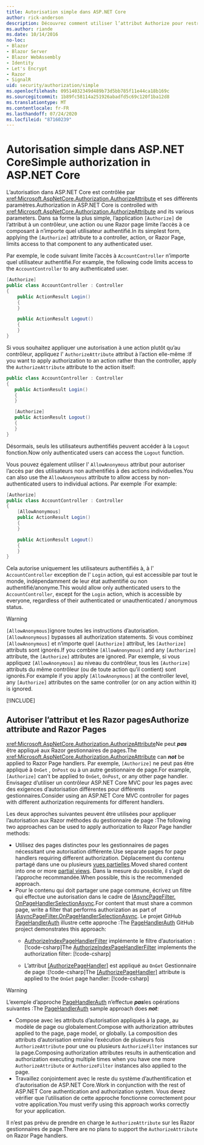 ```yaml
---
title: Autorisation simple dans ASP.NET Core
author: rick-anderson
description: Découvrez comment utiliser l’attribut Authorize pour restreindre l’accès aux contrôleurs et aux actions de ASP.NET Core.
ms.author: riande
ms.date: 10/14/2016
no-loc:
- Blazor
- Blazor Server
- Blazor WebAssembly
- Identity
- Let's Encrypt
- Razor
- SignalR
uid: security/authorization/simple
ms.openlocfilehash: 09514032349d489b73d5bb785f11e44ca18b169c
ms.sourcegitcommit: 1b89fc58114a251926abadfd5c69c120f1ba12d8
ms.translationtype: MT
ms.contentlocale: fr-FR
ms.lasthandoff: 07/24/2020
ms.locfileid: "87160239"
---
```

# <a name="simple-authorization-in-aspnet-core"></a><span data-ttu-id="4a193-103">Autorisation simple dans ASP.NET Core</span><span class="sxs-lookup"><span data-stu-id="4a193-103">Simple authorization in ASP.NET Core</span></span>

<a name="security-authorization-simple"></a>

<span data-ttu-id="4a193-104">L’autorisation dans ASP.NET Core est contrôlée par <xref:Microsoft.AspNetCore.Authorization.AuthorizeAttribute> et ses différents paramètres.</span><span class="sxs-lookup"><span data-stu-id="4a193-104">Authorization in ASP.NET Core is controlled with <xref:Microsoft.AspNetCore.Authorization.AuthorizeAttribute> and its various parameters.</span></span> <span data-ttu-id="4a193-105">Dans sa forme la plus simple, l’application `[Authorize]` de l’attribut à un contrôleur, une action ou une Razor page limite l’accès à ce composant à n’importe quel utilisateur authentifié.</span><span class="sxs-lookup"><span data-stu-id="4a193-105">In its simplest form, applying the `[Authorize]` attribute to a controller, action, or Razor Page, limits access to that component to any authenticated user.</span></span>

<span data-ttu-id="4a193-106">Par exemple, le code suivant limite l’accès à `AccountController` n’importe quel utilisateur authentifié.</span><span class="sxs-lookup"><span data-stu-id="4a193-106">For example, the following code limits access to the `AccountController` to any authenticated user.</span></span>

```csharp
[Authorize]
public class AccountController : Controller
{
    public ActionResult Login()
    {
    }

    public ActionResult Logout()
    {
    }
}
```

<span data-ttu-id="4a193-107">Si vous souhaitez appliquer une autorisation à une action plutôt qu’au contrôleur, appliquez l' `AuthorizeAttribute` attribut à l’action elle-même :</span><span class="sxs-lookup"><span data-stu-id="4a193-107">If you want to apply authorization to an action rather than the controller, apply the `AuthorizeAttribute` attribute to the action itself:</span></span>

```csharp
public class AccountController : Controller
{
   public ActionResult Login()
   {
   }

   [Authorize]
   public ActionResult Logout()
   {
   }
}
```

<span data-ttu-id="4a193-108">Désormais, seuls les utilisateurs authentifiés peuvent accéder à la `Logout` fonction.</span><span class="sxs-lookup"><span data-stu-id="4a193-108">Now only authenticated users can access the `Logout` function.</span></span>

<span data-ttu-id="4a193-109">Vous pouvez également utiliser l' `AllowAnonymous` attribut pour autoriser l’accès par des utilisateurs non authentifiés à des actions individuelles.</span><span class="sxs-lookup"><span data-stu-id="4a193-109">You can also use the `AllowAnonymous` attribute to allow access by non-authenticated users to individual actions.</span></span> <span data-ttu-id="4a193-110">Par exemple :</span><span class="sxs-lookup"><span data-stu-id="4a193-110">For example:</span></span>

```csharp
[Authorize]
public class AccountController : Controller
{
    [AllowAnonymous]
    public ActionResult Login()
    {
    }

    public ActionResult Logout()
    {
    }
}
```

<span data-ttu-id="4a193-111">Cela autorise uniquement les utilisateurs authentifiés à, à l' `AccountController` exception de l' `Login` action, qui est accessible par tout le monde, indépendamment de leur état authentifié ou non authentifié/anonyme.</span><span class="sxs-lookup"><span data-stu-id="4a193-111">This would allow only authenticated users to the `AccountController`, except for the `Login` action, which is accessible by everyone, regardless of their authenticated or unauthenticated / anonymous status.</span></span>

> [!WARNING]
> <span data-ttu-id="4a193-112">`[AllowAnonymous]`ignore toutes les instructions d’autorisation.</span><span class="sxs-lookup"><span data-stu-id="4a193-112">`[AllowAnonymous]` bypasses all authorization statements.</span></span> <span data-ttu-id="4a193-113">Si vous combinez `[AllowAnonymous]` et n’importe quel `[Authorize]` attribut, les `[Authorize]` attributs sont ignorés.</span><span class="sxs-lookup"><span data-stu-id="4a193-113">If you combine `[AllowAnonymous]` and any `[Authorize]` attribute, the `[Authorize]` attributes are ignored.</span></span> <span data-ttu-id="4a193-114">Par exemple, si vous appliquez `[AllowAnonymous]` au niveau du contrôleur, tous les `[Authorize]` attributs du même contrôleur (ou de toute action qu’il contient) sont ignorés.</span><span class="sxs-lookup"><span data-stu-id="4a193-114">For example if you apply `[AllowAnonymous]` at the controller level, any `[Authorize]` attributes on the same controller (or on any action within it) is ignored.</span></span>

[!INCLUDE[](~/includes/requireAuth.md)]

<a name="aarp"></a>

## <a name="authorize-attribute-and-no-locrazor-pages"></a><span data-ttu-id="4a193-115">Autoriser l’attribut et les Razor pages</span><span class="sxs-lookup"><span data-stu-id="4a193-115">Authorize attribute and Razor Pages</span></span>

<span data-ttu-id="4a193-116"><xref:Microsoft.AspNetCore.Authorization.AuthorizeAttribute>Ne peut ***pas*** être appliqué aux Razor gestionnaires de pages.</span><span class="sxs-lookup"><span data-stu-id="4a193-116">The <xref:Microsoft.AspNetCore.Authorization.AuthorizeAttribute> can ***not*** be applied to Razor Page handlers.</span></span> <span data-ttu-id="4a193-117">Par exemple, `[Authorize]` ne peut pas être appliqué à `OnGet` , `OnPost` ou à un autre gestionnaire de page.</span><span class="sxs-lookup"><span data-stu-id="4a193-117">For example, `[Authorize]` can't be applied to `OnGet`, `OnPost`, or any other page handler.</span></span> <span data-ttu-id="4a193-118">Envisagez d’utiliser un contrôleur ASP.NET Core MVC pour les pages avec des exigences d’autorisation différentes pour différents gestionnaires.</span><span class="sxs-lookup"><span data-stu-id="4a193-118">Consider using an ASP.NET Core MVC controller for pages with different authorization requirements for different handlers.</span></span>

<span data-ttu-id="4a193-119">Les deux approches suivantes peuvent être utilisées pour appliquer l’autorisation aux Razor méthodes du gestionnaire de page :</span><span class="sxs-lookup"><span data-stu-id="4a193-119">The following two approaches can be used to apply authorization to Razor Page handler methods:</span></span>

* <span data-ttu-id="4a193-120">Utilisez des pages distinctes pour les gestionnaires de pages nécessitant une autorisation différente.</span><span class="sxs-lookup"><span data-stu-id="4a193-120">Use separate pages for page handlers requiring different authorization.</span></span> <span data-ttu-id="4a193-121">Déplacement du contenu partagé dans une ou plusieurs [vues partielles](xref:mvc/views/partial).</span><span class="sxs-lookup"><span data-stu-id="4a193-121">Moved shared content into one or more [partial views](xref:mvc/views/partial).</span></span> <span data-ttu-id="4a193-122">Dans la mesure du possible, il s’agit de l’approche recommandée.</span><span class="sxs-lookup"><span data-stu-id="4a193-122">When possible, this is the recommended approach.</span></span>
* <span data-ttu-id="4a193-123">Pour le contenu qui doit partager une page commune, écrivez un filtre qui effectue une autorisation dans le cadre de [IAsyncPageFilter. OnPageHandlerSelectionAsync](xref:Microsoft.AspNetCore.Mvc.Filters.IAsyncPageFilter.OnPageHandlerSelectionAsync%2A).</span><span class="sxs-lookup"><span data-stu-id="4a193-123">For content that must share a common page, write a filter that performs authorization as part of [IAsyncPageFilter.OnPageHandlerSelectionAsync](xref:Microsoft.AspNetCore.Mvc.Filters.IAsyncPageFilter.OnPageHandlerSelectionAsync%2A).</span></span> <span data-ttu-id="4a193-124">Le projet GitHub [PageHandlerAuth](https://github.com/dotnet/AspNetCore.Docs/tree/master/aspnetcore/security/authorization/simple/samples/3.1/PageHandlerAuth) illustre cette approche :</span><span class="sxs-lookup"><span data-stu-id="4a193-124">The [PageHandlerAuth](https://github.com/dotnet/AspNetCore.Docs/tree/master/aspnetcore/security/authorization/simple/samples/3.1/PageHandlerAuth) GitHub project demonstrates this approach:</span></span>
  * <span data-ttu-id="4a193-125">[AuthorizeIndexPageHandlerFilter](https://github.com/dotnet/AspNetCore.Docs/blob/master/aspnetcore/security/authorization/simple/samples/3.1/PageHandlerAuth/AuthorizeIndexPageHandlerFilter.cs) implémente le filtre d’autorisation :[!code-csharp[](~/security/authorization/simple/samples/3.1/PageHandlerAuth/Pages/Index.cshtml.cs?name=snippet)]</span><span class="sxs-lookup"><span data-stu-id="4a193-125">The [AuthorizeIndexPageHandlerFilter](https://github.com/dotnet/AspNetCore.Docs/blob/master/aspnetcore/security/authorization/simple/samples/3.1/PageHandlerAuth/AuthorizeIndexPageHandlerFilter.cs) implements the authorization filter: [!code-csharp[](~/security/authorization/simple/samples/3.1/PageHandlerAuth/Pages/Index.cshtml.cs?name=snippet)]</span></span>

  * <span data-ttu-id="4a193-126">L’attribut [[AuthorizePageHandler]](https://github.com/dotnet/AspNetCore.Docs/tree/master/aspnetcore/security/authorization/simple/samples/3.1/PageHandlerAuth/Pages/Index.cshtml.cs#L16) est appliqué au `OnGet` Gestionnaire de page :[!code-csharp[](~/security/authorization/simple/samples/3.1/PageHandlerAuth/AuthorizeIndexPageHandlerFilter.cs?name=snippet)]</span><span class="sxs-lookup"><span data-stu-id="4a193-126">The [[AuthorizePageHandler]](https://github.com/dotnet/AspNetCore.Docs/tree/master/aspnetcore/security/authorization/simple/samples/3.1/PageHandlerAuth/Pages/Index.cshtml.cs#L16) attribute is applied to the `OnGet` page handler: [!code-csharp[](~/security/authorization/simple/samples/3.1/PageHandlerAuth/AuthorizeIndexPageHandlerFilter.cs?name=snippet)]</span></span>

> [!WARNING]
> <span data-ttu-id="4a193-127">L’exemple d’approche [PageHandlerAuth](https://github.com/pranavkm/PageHandlerAuth) n’effectue ***pas***les opérations suivantes :</span><span class="sxs-lookup"><span data-stu-id="4a193-127">The [PageHandlerAuth](https://github.com/pranavkm/PageHandlerAuth) sample approach does ***not***:</span></span>
> * <span data-ttu-id="4a193-128">Compose avec les attributs d’autorisation appliqués à la page, au modèle de page ou globalement.</span><span class="sxs-lookup"><span data-stu-id="4a193-128">Compose with authorization attributes applied to the page, page model, or globally.</span></span> <span data-ttu-id="4a193-129">La composition des attributs d’autorisation entraîne l’exécution de plusieurs fois `AuthorizeAttribute` pour une ou plusieurs `AuthorizeFilter` instances sur la page.</span><span class="sxs-lookup"><span data-stu-id="4a193-129">Composing authorization attributes results in authentication and authorization executing multiple times when you have one more `AuthorizeAttribute` or `AuthorizeFilter` instances also applied to the page.</span></span>
> * <span data-ttu-id="4a193-130">Travaillez conjointement avec le reste du système d’authentification et d’autorisation de ASP.NET Core.</span><span class="sxs-lookup"><span data-stu-id="4a193-130">Work in conjunction with the rest of ASP.NET Core authentication and authorization system.</span></span> <span data-ttu-id="4a193-131">Vous devez vérifier que l’utilisation de cette approche fonctionne correctement pour votre application.</span><span class="sxs-lookup"><span data-stu-id="4a193-131">You must verify using this approach works correctly for your application.</span></span>

<span data-ttu-id="4a193-132">Il n’est pas prévu de prendre en charge le `AuthorizeAttribute` sur les Razor gestionnaires de page.</span><span class="sxs-lookup"><span data-stu-id="4a193-132">There are no plans to support the `AuthorizeAttribute` on Razor Page handlers.</span></span> 
